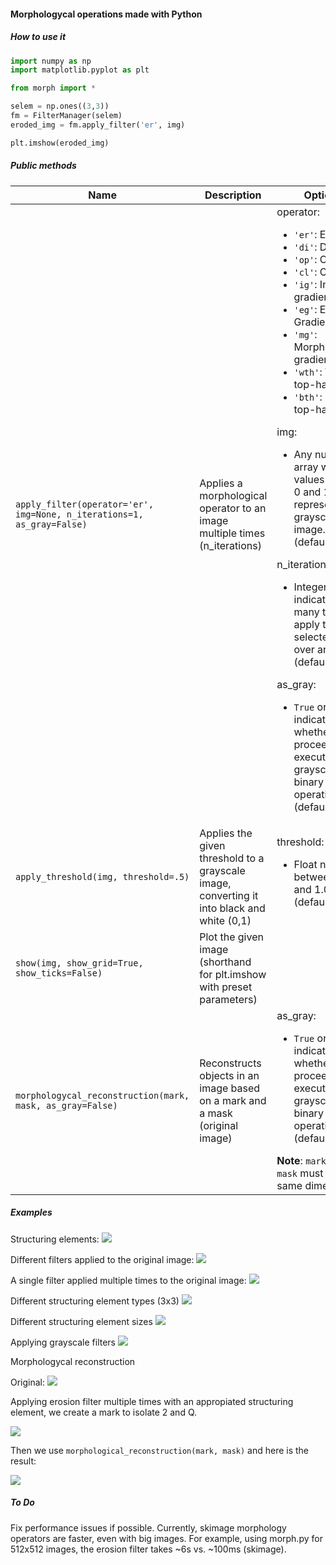#### Morphologycal operations made with Python

##### How to use it

```python
import numpy as np
import matplotlib.pyplot as plt

from morph import *

selem = np.ones((3,3))
fm = FilterManager(selem)
eroded_img = fm.apply_filter('er', img)

plt.imshow(eroded_img)
```

##### Public methods

| Name | Description | Options |
| --- | --- | --- | 
| `apply_filter(operator='er', img=None, n_iterations=1, as_gray=False)`| Applies a morphological operator to an image multiple times (n_iterations) | operator: <ul><li>`'er'`: Erosion. </li><li>`'di'`: Dilation. </li><li>`'op'`: Opening. </li><li>`'cl'`: Closing. </li><li>`'ig'`: Internal gradient. </li><li>`'eg'`: External Gradient. </li><li>`'mg'`: Morphologycal gradient. </li><li>`'wth'`: White top-hat. </li><li>`'bth'`: Black top-hat. </li></ul> img: <ul><li> Any numpy array with values between 0 and 1, representing a grayscale image. (default=`None`)</li></ul> n_iterations: <ul><li> Integer number indicating how many times to apply the selected filter over an image. (default=`1`)</li></ul> as_gray: <ul><li> `True` or `False` indicating whether to proceed executing grayscale or binary operations (default=`False`). </li></ul> 
| `apply_threshold(img, threshold=.5)` | Applies the given threshold to a grayscale image, converting it into black and white (0,1) | threshold: <ul><li> Float number between 0.0 and 1.0. (default=`.5`) </li></ul>
| `show(img, show_grid=True, show_ticks=False)` | Plot the given image (shorthand for plt.imshow with preset parameters) | 
| `morphologycal_reconstruction(mark, mask, as_gray=False)` | Reconstructs objects in an image based on a mark and a mask (original image) | as_gray: <ul><li> `True` or `False` indicating whether to proceed executing grayscale or binary operations (default=`False`). </li></ul> **Note**: `mark` and `mask` must have the same dimensions. 


##### Examples

Structuring elements:
![](images/selem-types.png)

Different filters applied to the original image:
![](images/filters.png)

A single filter applied multiple times to the original image:
![](images/filters-multiple-times.png)

Different structuring element types (3x3)
![](images/filters-multiple-selem.png)

Different structuring element sizes
![](images/filters-multiple-selem-sizes.png)

Applying grayscale filters
![](images/filters-grayscale.png)

Morphologycal reconstruction

Original:
![](images/chars.bmp)

Applying erosion filter multiple times with an appropiated structuring element, we create a mark to isolate 2 and Q.

![](images/morphologycal-mark.png)

Then we use `morphological_reconstruction(mark, mask)` and here is the result:

![](images/morphologycal-reconstruction.png)



##### To Do

Fix performance issues if possible. Currently, skimage morphology operators are faster, even with big images. For example, using morph.py for 512x512 images, the erosion filter takes ~6s vs. ~100ms (skimage).
